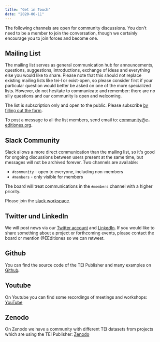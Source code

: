 ```yaml
---
title: "Get in Touch"
date: "2020-06-11"
---
```


The following channels are open for community discussions. You don't need to be a member to join the conversation, though we certainly encourage you to join forces and become one.

## Mailing List

The mailing list serves as general communication hub for announcements, questions, suggestions, introductions, exchange of ideas and everything else you would like to share. Please note that this should not replace existing mailing lists like tei-l or exist-open, so please consider first if your particular question would better be asked on one of the more specialized lists. However, do not hesitate to communicate and remember: there are no silly questions and our community is open and welcoming.

The list is subscription only and open to the public. Please subscribe [by filling out the form](https://admin.hostpoint.ch/mailman/listinfo/community_e-editiones.org).

To post a message to all the list members, send email to: community@e-editiones.org.

## Slack Community

Slack allows a more direct communication than the mailing list, so it's good for ongoing discussions between users present at the same time, but messages will not be archived forever. Two channels are available:

- `#community` - open to everyone, including non-members
- `#members` - only visible for members

The board will treat communications in the `#members` channel with a higher priority.

Please join the [slack workspace](https://join.slack.com/t/e-editiones/shared_invite/zt-e19jc03q-OFaVni~_lh6emSHen6pswg).

## Twitter und LinkedIn

We will post news via our [Twitter account](https://twitter.com/EEditiones) and [LinkedIn](https://www.linkedin.com/groups/8979185/). If you would like to share something about a project or forthcoming events, please contact the board or mention @EEditiones so we can retweet.

## Github

You can find the source code of the TEI Publisher and many examples on [Github](https://github.com/eeditiones).

## Youtube

On Youtube you can find some recordings of meetings and workshops: [YouTube](https://www.youtube.com/channel/UCAPhSZdBwFRCEFWNNYOC4Ww)

## Zenodo

On Zenodo we have a community with different TEI datasets from projects which are using the TEI Publisher: [Zenodo](https://zenodo.org/communities/e-editiones)
